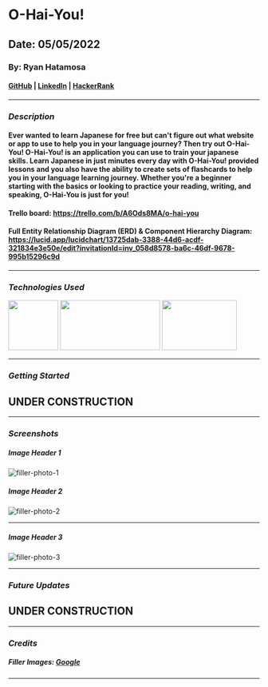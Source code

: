 # O-Hai-You!

## Date: 05/05/2022

### By: Ryan Hatamosa

#### [GitHub](https://github.com/PinoyColada) | [LinkedIn](https://www.linkedin.com/feed/) | [HackerRank](https://www.hackerrank.com/pinoydol_colada)
***

### ***Description***
#### Ever wanted to learn Japanese for free but can't figure out what website or app to use to help you in your language journey? Then try out O-Hai-You! O-Hai-You! is an application you can use to train your japanese skills. Learn Japanese in just minutes every day with O-Hai-You! provided lessons and you also have the ability to create sets of flashcards to help you in your language learning journey. Whether you're a beginner starting with the basics or looking to practice your reading, writing, and speaking, O-Hai-You is just for you! 

#### Trello board: https://trello.com/b/A6Ods8MA/o-hai-you
#### Full Entity Relationship Diagram (ERD) & Component Hierarchy Diagram: https://lucid.app/lucidchart/13725dab-3388-44d6-acdf-321834e3e50e/edit?invitationId=inv_058d8578-ba6c-46df-9678-995b15296c9d

***

### ***Technologies Used***
<img src="https://upload.wikimedia.org/wikipedia/commons/2/29/Postgresql_elephant.svg" width="100" height="100">
<img src="https://res.cloudinary.com/practicaldev/image/fetch/s--KkScstnJ--/c_imagga_scale,f_auto,fl_progressive,h_420,q_auto,w_1000/https://dev-to-uploads.s3.amazonaws.com/uploads/articles/zojuy79lo3fn3qdt7g6p.png" width="200" height="100">
<img src="https://www.datocms-assets.com/45470/1631026680-logo-react-native.png" width="150" height="100">

***

### ***Getting Started***

## UNDER CONSTRUCTION
***

### ***Screenshots***

##### ___Image Header 1___
![filler-photo-1](https://www.fluentu.com/blog/japanese/wp-content/uploads/sites/6/2014/10/kana-quiz-1.jpg)

##### ___Image Header 2___
![filler-photo-2](https://motto-jp.com/media/wp-content/uploads/2020/10/AdobeStock_136549751.jpeg)
***

##### ___Image Header 3___
![filler-photo-3](https://gaijinpot.scdn3.secure.raxcdn.com/app/uploads/sites/4/2015/03/study-apps.jpg)
***

### ***Future Updates***

## UNDER CONSTRUCTION

***

### ***Credits***

##### Filler Images: [Google](https://www.google.com/)

***
